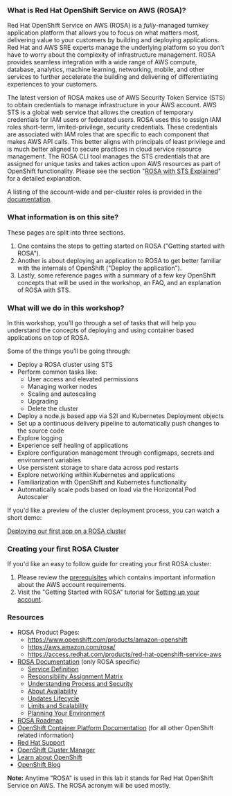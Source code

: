 <!---## Red Hat OpenShift Service on AWS (ROSA) information pages-->

### What is Red Hat OpenShift Service on AWS (ROSA)?
Red Hat OpenShift Service on AWS (ROSA) is a _fully_-managed turnkey application platform that allows you to focus on what matters most, delivering value to your customers by building and deploying applications. Red Hat and AWS SRE experts manage the underlying platform so you don’t have to worry about the complexity of infrastructure management. ROSA provides seamless integration with a wide range of AWS compute, database, analytics, machine learning, networking, mobile, and other services to further accelerate the building and delivering of differentiating experiences to your customers.

The latest version of ROSA makes use of AWS Security Token Service (STS) to obtain credentials to manage infrastructure in your AWS account. AWS STS is a global web service that allows the creation of temporary credentials for IAM users or federated users. ROSA uses this to assign IAM roles short-term, limited-privilege, security credentials. These credentials are associated with IAM roles that are specific to each component that makes AWS API calls. This better aligns with principals of least privilege and is much better aligned to secure practices in cloud service resource management. The ROSA CLI tool manages the STS credentials that are assigned for unique tasks and takes action upon AWS resources as part of OpenShift functionality. Please see the section "[ROSA with STS Explained](rosa-workshop/rosa/15-sts_explained.md)" for a detailed explanation.

A listing of the account-wide and per-cluster roles is provided in the [documentation](https://docs.openshift.com/rosa/rosa_architecture/rosa-sts-about-iam-resources.html).

### What information is on this site?
These pages are split into three sections.

1. One contains the steps to getting started on ROSA ("Getting started with ROSA").  
1. Another is about deploying an application to ROSA to get better familiar with the internals of OpenShift ("Deploy the application").
1. Lastly, some reference pages with a summary of a few key OpenShift concepts that will be used in the workshop, an FAQ, and an explanation of ROSA with STS.

### What will we do in this workshop?
In this workshop, you’ll go through a set of tasks that will help you understand the concepts of deploying and using container based applications on top of ROSA.

Some of the things you’ll be going through:

- Deploy a ROSA cluster using STS
- Perform common tasks like:
    - User access and elevated permissions
    - Managing worker nodes
    - Scaling and autoscaling
    - Upgrading
    - Delete the cluster
- Deploy a node.js based app via S2I and Kubernetes Deployment objects
- Set up a continuous delivery pipeline to automatically push changes to the source code
- Explore logging
- Experience self healing of applications
- Explore configuration management through configmaps, secrets and environment variables
- Use persistent storage to share data across pod restarts
- Explore networking within Kubernetes and applications
- Familiarization with OpenShift and Kubernetes functionality
- Automatically scale pods based on load via the Horizontal Pod Autoscaler

If you'd like a preview of the cluster deployment process, you can watch a short demo:

[Deploying our first app on a ROSA cluster](https://youtu.be/KbzUbXWs6Ck)

### Creating your first ROSA Cluster
If you'd like an easy to follow guide for creating your first ROSA cluster:

1. Please review the [prerequisites](https://docs.openshift.com/rosa/rosa_planning/rosa-sts-aws-prereqs.html) which contains important information about the AWS account requirements.  
1. Visit the "Getting Started with ROSA" tutorial for [Setting up your account](rosa-workshop/rosa/1-account_setup.md).


### Resources

- ROSA Product Pages:
    - <https://www.openshift.com/products/amazon-openshift>
    - <https://aws.amazon.com/rosa/>
    - <https://access.redhat.com/products/red-hat-openshift-service-aws>
- [ROSA Documentation](https://docs.openshift.com/rosa/welcome/index.html) (only ROSA specific)
  	- [Service Definition](https://docs.openshift.com/rosa/rosa_architecture/rosa_policy_service_definition/rosa-service-definition.html)
    - [Responsibility Assignment Matrix](https://docs.openshift.com/rosa/rosa_architecture/rosa_policy_service_definition/rosa-policy-responsibility-matrix.html)
    - [Understanding Process and Security](https://docs.openshift.com/rosa/rosa_architecture/rosa_policy_service_definition/rosa-policy-process-security.html)
    - [About Availability](https://docs.openshift.com/rosa/rosa_architecture/rosa_policy_service_definition/rosa-policy-understand-availability.html)
    - [Updates Lifecycle](https://docs.openshift.com/rosa/rosa_architecture/rosa_policy_service_definition/rosa-life-cycle.html)
    - [Limits and Scalability](https://docs.openshift.com/rosa/rosa_planning/rosa-limits-scalability.html)
    - [Planning Your Environment](https://docs.openshift.com/rosa/rosa_planning/rosa-planning-environment.html)
- [ROSA Roadmap](https://red.ht/rosa-roadmap)
- [OpenShift Container Platform Documentation](https://docs.openshift.com/container-platform/4.8/welcome/index.html) (for all other OpenShift related information)
- [Red Hat Support](https://support.redhat.com)
- [OpenShift Cluster Manager](https://console.redhat.com/OpenShift)
- [Learn about OpenShift](https://learn.openshift.com)
- [OpenShift Blog](https://www.openshift.com/blog)


**Note:** Anytime "ROSA" is used in this lab it stands for Red Hat OpenShift Service on AWS. The ROSA acronym will be used mostly.
